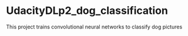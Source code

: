 # UdacityDLp2_dog_classification
This project trains convolutional neural networks to classify dog pictures 
